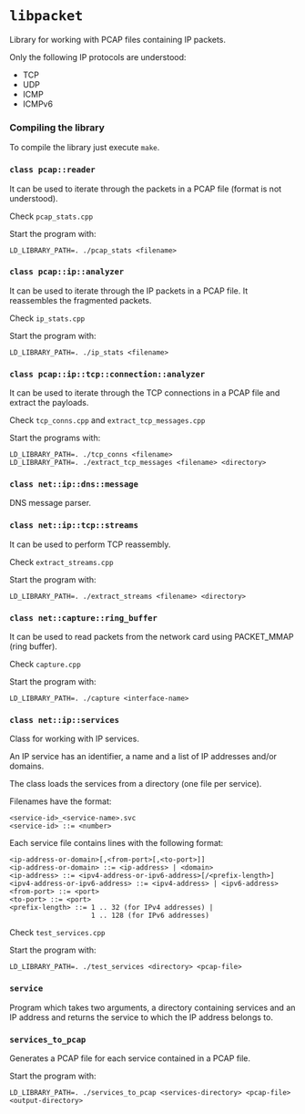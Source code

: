 `libpacket`
==========
Library for working with PCAP files containing IP packets.

Only the following IP protocols are understood:
* TCP
* UDP
* ICMP
* ICMPv6


### Compiling the library
To compile the library just execute `make`.


### `class pcap::reader`
It can be used to iterate through the packets in a PCAP file (format is not understood).

Check `pcap_stats.cpp`

Start the program with:
```
LD_LIBRARY_PATH=. ./pcap_stats <filename>
```


### `class pcap::ip::analyzer`
It can be used to iterate through the IP packets in a PCAP file. It reassembles the fragmented packets.

Check `ip_stats.cpp`

Start the program with:
```
LD_LIBRARY_PATH=. ./ip_stats <filename>
```


### `class pcap::ip::tcp::connection::analyzer`
It can be used to iterate through the TCP connections in a PCAP file and extract the payloads.

Check `tcp_conns.cpp` and `extract_tcp_messages.cpp`

Start the programs with:
```
LD_LIBRARY_PATH=. ./tcp_conns <filename>
LD_LIBRARY_PATH=. ./extract_tcp_messages <filename> <directory>
```


### `class net::ip::dns::message`
DNS message parser.


### `class net::ip::tcp::streams`
It can be used to perform TCP reassembly.

Check `extract_streams.cpp`

Start the program with:
```
LD_LIBRARY_PATH=. ./extract_streams <filename> <directory>
```


### `class net::capture::ring_buffer`
It can be used to read packets from the network card using PACKET\_MMAP (ring buffer).

Check `capture.cpp`

Start the program with:
```
LD_LIBRARY_PATH=. ./capture <interface-name>
```


### `class net::ip::services`
Class for working with IP services.

An IP service has an identifier, a name and a list of IP addresses and/or domains.

The class loads the services from a directory (one file per service).

Filenames have the format:
```
<service-id>_<service-name>.svc
<service-id> ::= <number>
```

Each service file contains lines with the following format:
```
<ip-address-or-domain>[,<from-port>[,<to-port>]]
<ip-address-or-domain> ::= <ip-address> | <domain>
<ip-address> ::= <ipv4-address-or-ipv6-address>[/<prefix-length>]
<ipv4-address-or-ipv6-address> ::= <ipv4-address> | <ipv6-address>
<from-port> ::= <port>
<to-port> ::= <port>
<prefix-length> ::= 1 .. 32 (for IPv4 addresses) |
                    1 .. 128 (for IPv6 addresses)
```

Check `test_services.cpp`

Start the program with:
```
LD_LIBRARY_PATH=. ./test_services <directory> <pcap-file>
```


### `service`
Program which takes two arguments, a directory containing services and an IP address and returns the service to which the IP address belongs to.


### `services_to_pcap`
Generates a PCAP file for each service contained in a PCAP file.

Start the program with:
```
LD_LIBRARY_PATH=. ./services_to_pcap <services-directory> <pcap-file> <output-directory>
```

